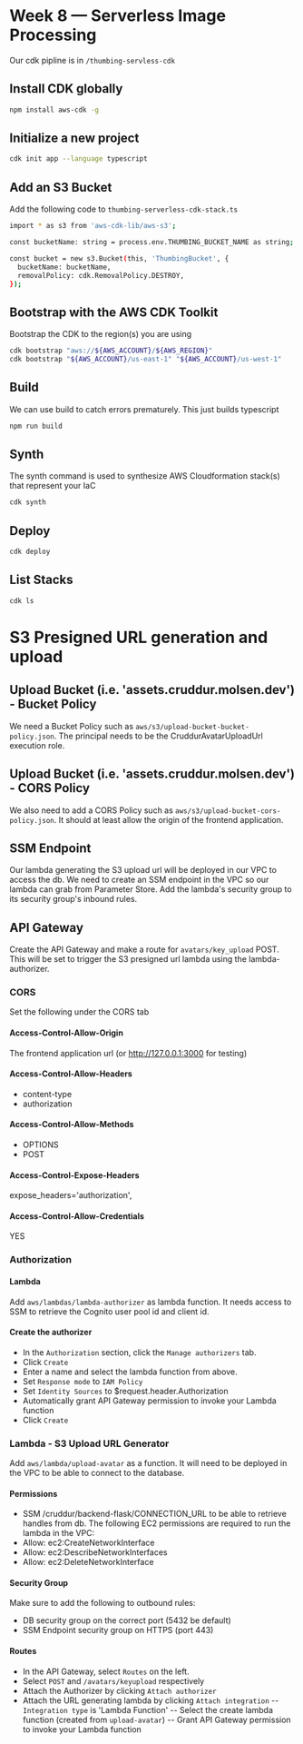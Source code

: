 # Week 8 — Serverless Image Processing
Our cdk pipline is in `/thumbing-servless-cdk`
## Install CDK globally
```sh
npm install aws-cdk -g
```
## Initialize a new project
```sh
cdk init app --language typescript
```
## Add an S3 Bucket
Add the following code to `thumbing-serverless-cdk-stack.ts`
```sh
import * as s3 from 'aws-cdk-lib/aws-s3';

const bucketName: string = process.env.THUMBING_BUCKET_NAME as string;

const bucket = new s3.Bucket(this, 'ThumbingBucket', {
  bucketName: bucketName,
  removalPolicy: cdk.RemovalPolicy.DESTROY,
});
```
## Bootstrap with the AWS CDK Toolkit
Bootstrap the CDK to the region(s) you are using
```sh
cdk bootstrap "aws://${AWS_ACCOUNT}/${AWS_REGION}"
cdk bootstrap "${AWS_ACCOUNT}/us-east-1" "${AWS_ACCOUNT}/us-west-1"
```
## Build
We can use build to catch errors prematurely. This just builds typescript
```sh
npm run build
```
## Synth
The synth command is used to synthesize AWS Cloudformation stack(s) that represent your IaC
```sh
cdk synth
```
## Deploy
```sh
cdk deploy
```
## List Stacks
```sh
cdk ls
```

# S3 Presigned URL generation and upload
## Upload Bucket (i.e. 'assets.cruddur.molsen.dev') - Bucket Policy
We need a Bucket Policy such as `aws/s3/upload-bucket-bucket-policy.json`.
The principal needs to be the CruddurAvatarUploadUrl execution role.
## Upload Bucket (i.e. 'assets.cruddur.molsen.dev') - CORS Policy
We also need to add a CORS Policy such as `aws/s3/upload-bucket-cors-policy.json`.
It should at least allow the origin of the frontend application.
## SSM Endpoint
Our lambda generating the S3 upload url will be deployed in our VPC to access the db.
We need to create an SSM endpoint in the VPC so our lambda can grab from Parameter Store.
Add the lambda's security group to its security group's inbound rules.
## API Gateway
Create the API Gateway and make a route for `avatars/key_upload` POST.
This will be set to trigger the S3 presigned url lambda using the lambda-authorizer.
### CORS
Set the following under the CORS tab
#### Access-Control-Allow-Origin
The frontend application url (or http://127.0.0.1:3000 for testing)
#### Access-Control-Allow-Headers
- content-type
- authorization
#### Access-Control-Allow-Methods
- OPTIONS
- POST
#### Access-Control-Expose-Headers
expose_headers='authorization',
#### Access-Control-Allow-Credentials
YES
### Authorization
#### Lambda
Add `aws/lambdas/lambda-authorizer` as lambda function.
It needs access to SSM to retrieve the Cognito user pool id and client id.
#### Create the authorizer
- In the `Authorization` section, click the `Manage authorizers` tab.
- Click `Create`
- Enter a name and select the lambda function from above.
- Set `Response mode` to `IAM Policy`
- Set `Identity Sources` to $request.header.Authorization
- Automatically grant API Gateway permission to invoke your Lambda function
- Click `Create`
### Lambda - S3 Upload URL Generator
Add `aws/lambda/upload-avatar` as a function.
It will need to be deployed in the VPC to be able to connect to the database.
#### Permissions
- SSM /cruddur/backend-flask/CONNECTION_URL to be able to retrieve handles from db.
The following EC2 permissions are required to run the lambda in the VPC:
- Allow: ec2:CreateNetworkInterface
- Allow: ec2:DescribeNetworkInterfaces
- Allow: ec2:DeleteNetworkInterface
#### Security Group
Make sure to add the following to outbound rules:
- DB security group on the correct port (5432 be default)
- SSM Endpoint security group on HTTPS (port 443)
#### Routes
- In the API Gateway, select `Routes` on the left.
- Select `POST` and `/avatars/keyupload` respectively
- Attach the Authorizer by clicking `Attach authorizer`
- Attach the URL generating lambda by clicking `Attach integration`
-- `Integration type` is 'Lambda Function'
-- Select the create lambda function (created from `upload-avatar`)
-- Grant API Gateway permission to invoke your Lambda function
